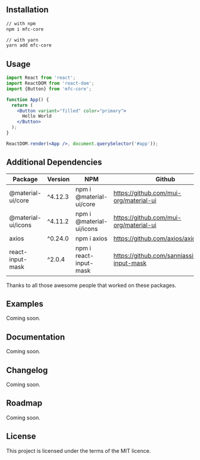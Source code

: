 ## Installation

```sh
// with npm
npm i mfc-core

// with yarn
yarn add mfc-core
```

## Usage

```jsx
import React from 'react';
import ReactDOM from 'react-dom';
import {Button} from 'mfc-core';

function App() {
  return (
    <Button variant="filled" color="primary">
      Hello World
    </Button>
  );
}

ReactDOM.render(<App />, document.querySelector('#app'));
```


## Additional Dependencies

| Package            | Version | NPM                      | Github                                         |
|--------------------|---------|--------------------------|------------------------------------------------|
| @material-ui/core  | ^4.12.3 | npm i @material-ui/core  | https://github.com/mui-org/material-ui         |
| @material-ui/icons | ^4.11.2 | npm i @material-ui/icons | https://github.com/mui-org/material-ui         |
| axios              | ^0.24.0 | npm i axios              | https://github.com/axios/axios                 |
| react-input-mask   | ^2.0.4  | npm i react-input-mask   | https://github.com/sanniassin/react-input-mask |

Thanks to all those awesome people that worked on these packages.

## Examples

Coming soon.

## Documentation

Coming soon.

## Changelog

Coming soon.
## Roadmap

Coming soon.
## License

This project is licensed under the terms of the MIT licence.

